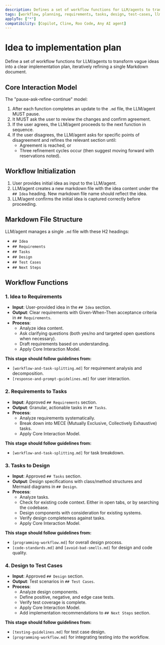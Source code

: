 ```yaml
---
description: Defines a set of workflow functions for LLM/agents to transform vague ideas into a clear implementation plan, iteratively refining a single Markdown document.
tags: [workflow, planning, requirements, tasks, design, test-cases, llm, agent]
applyTo: ["*"]
compatibility: [Copilot, Cline, Roo Code, Any AI agent]
---
```


# Idea to implementation plan

Define a set of workflow functions for LLM/agents to transform vague ideas into a clear implementation plan, iteratively refining a single Markdown document.

## Core Interaction Model

The "pause-ask-refine-continue" model:

1. After each function completes an update to the `.md` file, the LLM/agent MUST pause.
2. It MUST ask the user to review the changes and confirm agreement.
3. If the user agrees, the LLM/agent proceeds to the next function in sequence.
4. If the user disagrees, the LLM/agent asks for specific points of disagreement and refines the relevant section until:
   - Agreement is reached, or
   - Three refinement cycles occur (then suggest moving forward with reservations noted).

## Workflow Initialization

1. User provides initial idea as input to the LLM/agent.
2. LLM/agent creates a new markdown file with the idea content under the `## Idea` heading. New markdown file name should reflect the idea.
3. LLM/agent confirms the initial idea is captured correctly before proceeding.

## Markdown File Structure

LLM/agent manages a single `.md` file with these H2 headings:

- `## Idea`
- `## Requirements`
- `## Tasks`
- `## Design`
- `## Test Cases`
- `## Next Steps`

## Workflow Functions

### 1. Idea to Requirements

- **Input**: User-provided idea in the `## Idea` section.
- **Output**: Clear requirements with Given-When-Then acceptance criteria in `## Requirements`.
- **Process**:
  - Analyze idea content.
  - Ask clarifying questions (both yes/no and targeted open questions when necessary).
  - Draft requirements based on understanding.
  - Apply Core Interaction Model.

**This stage should follow guidelines from:**

- `[workflow-and-task-splitting.md]` for requirement analysis and decomposition.
- `[response-and-prompt-guidelines.md]` for user interaction.

### 2. Requirements to Tasks

- **Input**: Approved `## Requirements` section.
- **Output**: Granular, actionable tasks in `## Tasks`.
- **Process**:
  - Analyze requirements systematically.
  - Break down into MECE (Mutually Exclusive, Collectively Exhaustive) tasks.
  - Apply Core Interaction Model.

**This stage should follow guidelines from:**

- `[workflow-and-task-splitting.md]` for task breakdown.

### 3. Tasks to Design

- **Input**: Approved `## Tasks` section.
- **Output**: Design specifications with class/method structures and Mermaid diagrams in `## Design`.
- **Process**:
  - Analyze tasks.
  - Check for existing code context. Either in open tabs, or by searching the codebase.
  - Design components with consideration for existing systems.
  - Verify design completeness against tasks.
  - Apply Core Interaction Model.

**This stage should follow guidelines from:**

- `[programming-workflow.md]` for overall design process.
- `[code-standards.md]` and `[avoid-bad-smells.md]` for design and code quality.

### 4. Design to Test Cases

- **Input**: Approved `## Design` section.
- **Output**: Test scenarios in `## Test Cases`.
- **Process**:
  - Analyze design components.
  - Define positive, negative, and edge case tests.
  - Verify test coverage is complete.
  - Apply Core Interaction Model.
  - Add implementation recommendations to `## Next Steps` section.

**This stage should follow guidelines from:**

- `[testing-guidelines.md]` for test case design.
- `[programming-workflow.md]` for integrating testing into the workflow.

